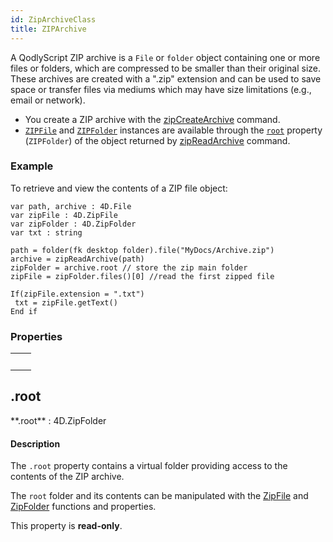 ```yaml
---
id: ZipArchiveClass
title: ZIPArchive
---
```



A QodlyScript ZIP archive is a `File` or `folder` object containing one or more files or folders, which are compressed to be smaller than their original size. These archives are created with a ".zip" extension and can be used to save space or transfer files via mediums which may have size limitations (e.g., email or network).

- You create a ZIP archive with the [zipCreateArchive](#zipcreatearchive) command.
- [`ZIPFile`](ZipFileClass.md) and [`ZIPFolder`](ZipFolderClass.md) instances are available through the [`root`](#root) property (`ZIPFolder`) of the object returned by [zipReadArchive](#zipreadearchive) command.

### Example

To retrieve and view the contents of a ZIP file object:

```qs
var path, archive : 4D.File
var zipFile : 4D.ZipFile
var zipFolder : 4D.ZipFolder
var txt : string

path = folder(fk desktop folder).file("MyDocs/Archive.zip")
archive = zipReadArchive(path)
zipFolder = archive.root // store the zip main folder
zipFile = zipFolder.files()[0] //read the first zipped file

If(zipFile.extension = ".txt")
 txt = zipFile.getText()
End if
```


### Properties

||
|---|
|[<!-- INCLUDE #ZipArchiveClass.root.Syntax -->](#root)&nbsp;&nbsp;&nbsp;&nbsp;<!-- INCLUDE #ZipArchiveClass.root.Summary -->|


## .root

<!-- REF #ZipArchiveClass.root.Syntax -->**.root** : 4D.ZipFolder<!-- END REF -->

#### Description

The `.root` property contains <!-- REF #ZipArchiveClass.root.Summary -->a virtual folder providing access to the contents of the ZIP archive<!-- END REF -->.

The `root` folder and its contents can be manipulated with the [ZipFile](ZipFileClass.md) and [ZipFolder](ZipFolderClass.md) functions and properties.

This property is **read-only**.
